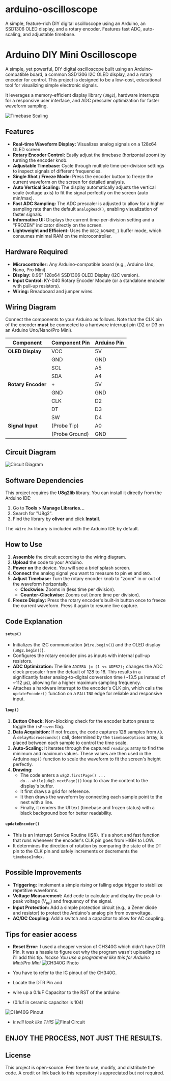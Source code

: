 # arduino-oscilloscope
A simple, feature-rich DIY digital oscilloscope using an Arduino, an SSD1306 OLED display, and a rotary encoder. Features fast ADC, auto-scaling, and adjustable timebase.
# Arduino DIY Mini Oscilloscope

A simple, yet powerful, DIY digital oscilloscope built using an Arduino-compatible board, a common SSD1306 I2C OLED display, and a rotary encoder for control. This project is designed to be a low-cost, educational tool for visualizing simple electronic signals.

It leverages a memory-efficient display library (`U8g2`), hardware interrupts for a responsive user interface, and ADC prescaler optimization for faster waveform sampling.

![Timebase Scaling](https://github.com/richardkuro/arduino-oscilloscope/blob/main/assets/a4o6s5.gif) 
## Features

-   **Real-time Waveform Display:** Visualizes analog signals on a 128x64 OLED screen.
-   **Rotary Encoder Control:** Easily adjust the timebase (horizontal zoom) by turning the encoder knob.
-   **Adjustable Timebase:** Cycle through multiple time-per-division settings to inspect signals of different frequencies.
-   **Single Shot / Freeze Mode:** Press the encoder button to freeze the current waveform on the screen for detailed analysis.
-   **Auto Vertical Scaling:** The display automatically adjusts the vertical scale (voltage axis) to fit the signal perfectly on the screen (auto min/max).
-   **Fast ADC Sampling:** The ADC prescaler is adjusted to allow for a higher sampling rate than the default `analogRead()`, enabling visualization of faster signals.
-   **Informative UI:** Displays the current time-per-division setting and a "FROZEN" indicator directly on the screen.
-   **Lightweight and Efficient:** Uses the `U8G2_NONAME_1` buffer mode, which consumes minimal RAM on the microcontroller.

## Hardware Required

-   **Microcontroller:** Any Arduino-compatible board (e.g., Arduino Uno, Nano, Pro Mini).
-   **Display:** 0.96" 128x64 SSD1306 OLED Display (I2C version).
-   **Input Control:** KY-040 Rotary Encoder Module (or a standalone encoder with pull-up resistors).
-   **Wiring:** Breadboard and jumper wires.

## Wiring Diagram

Connect the components to your Arduino as follows. Note that the CLK pin of the encoder **must** be connected to a hardware interrupt pin (D2 or D3 on an Arduino Uno/Nano/Pro Mini).

| Component           | Component Pin | Arduino Pin |
| ------------------- | ------------- | ----------- |
| **OLED Display** | VCC           | 5V          |
|                     | GND           | GND         |
|                     | SCL           | A5          |
|                     | SDA           | A4          |
| **Rotary Encoder** | +             | 5V          |
|                     | GND           | GND         |
|                     | CLK           | D2          |
|                     | DT            | D3          |
|                     | SW            | D4          |
| **Signal Input** | (Probe Tip)   | A0          |
|                     | (Probe Ground)| GND         |
## Circuit Diagram
![Circuit Diagram](https://github.com/richardkuro/arduino-oscilloscope/blob/main/assets/circuit_image.png)
## Software Dependencies

This project requires the **U8g2lib** library. You can install it directly from the Arduino IDE:

1.  Go to **Tools > Manage Libraries...**
2.  Search for "U8g2".
3.  Find the library by **oliver** and click **Install**.

The `<Wire.h>` library is included with the Arduino IDE by default.

## How to Use

1.  **Assemble** the circuit according to the wiring diagram.
2.  **Upload** the code to your Arduino.
3.  **Power on** the device. You will see a brief splash screen.
4.  **Connect** the analog signal you want to measure to pin `A0` and `GND`.
5.  **Adjust Timebase:** Turn the rotary encoder knob to "zoom" in or out of the waveform horizontally.
    -   **Clockwise:** Zooms in (less time per division).
    -   **Counter-Clockwise:** Zooms out (more time per division).
6.  **Freeze Display:** Press the rotary encoder's built-in button once to freeze the current waveform. Press it again to resume live capture.

## Code Explanation

#### `setup()`
-   Initializes the I2C communication (`Wire.begin()`) and the OLED display (`u8g2.begin()`).
-   Configures the rotary encoder pins as inputs with internal pull-up resistors.
-   **ADC Optimization:** The line `ADCSRA |= (1 << ADPS2);` changes the ADC clock prescaler from the default of 128 to 16. This results in a significantly faster analog-to-digital conversion time (~13.5 µs instead of ~112 µs), allowing for a higher maximum sampling frequency.
-   Attaches a hardware interrupt to the encoder's CLK pin, which calls the `updateEncoder()` function on a `FALLING` edge for reliable and responsive input.

#### `loop()`
1.  **Button Check:** Non-blocking check for the encoder button press to toggle the `isFrozen` flag.
2.  **Data Acquisition:** If not frozen, the code captures 128 samples from `A0`. A `delayMicroseconds()` call, determined by the `timebaseOptions` array, is placed between each sample to control the time scale.
3.  **Auto-Scaling:** It iterates through the captured `readings` array to find the minimum and maximum values. These values are then used in the Arduino `map()` function to scale the waveform to fit the screen's height perfectly.
4.  **Drawing:**
    -   The code enters a `u8g2.firstPage() ... do...while(u8g2.nextPage())` loop to draw the content to the display's buffer.
    -   It first draws a grid for reference.
    -   It then draws the waveform by connecting each sample point to the next with a line.
    -   Finally, it renders the UI text (timebase and frozen status) with a black background box for better readability.

#### `updateEncoder()`
-   This is an Interrupt Service Routine (ISR). It's a short and fast function that runs whenever the encoder's CLK pin goes from HIGH to LOW.
-   It determines the direction of rotation by comparing the state of the DT pin to the CLK pin and safely increments or decrements the `timebaseIndex`.

## Possible Improvements

-   **Triggering:** Implement a simple rising or falling edge trigger to stabilize repetitive waveforms.
-   **Voltage Measurement:** Add code to calculate and display the peak-to-peak voltage ($V_{pp}$) and frequency of the signal.
-   **Input Protection:** Add a simple protection circuit (e.g., a Zener diode and resistor) to protect the Arduino's analog pin from overvoltage.
-   **AC/DC Coupling:** Add a switch and a capacitor to allow for AC coupling.

## Tips for easier access
-  **Reset Error:** I used a cheaper version of CH340G which didn't have DTR Pin. It was a hassle to figure out why the program wasn't uploading so i'll add this tip.
*Incase You use a programmer like this for Arduino Mini/Pro Mini*
![CH340G Photo](https://github.com/richardkuro/arduino-oscilloscope/blob/main/assets/USB-to-TTL-Converter_1200x1200.webp)

-  You have to refer to the IC pinout of the CH340G.
-  Locate the DTR Pin and 
-  wire up a 0.1uF Capacitor to the RST of the arduino
-  (0.1uf in ceramic capacitor is 104)

![CH#40G Pinout](https://github.com/richardkuro/arduino-oscilloscope/blob/main/assets/OrWNG.png)

-  *It will look like THIS*
![Final Circuit](https://github.com/richardkuro/arduino-oscilloscope/blob/main/assets/pinout.jpg)

## ENJOY THE PROCESS, NOT JUST THE RESULTS.
## License

This project is open-source. Feel free to use, modify, and distribute the code. A credit or link back to this repository is appreciated but not required.
